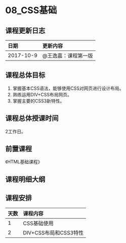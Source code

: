 # 08\_CSS基础

## 课程更新日志

| 日期 | 更新内容 |
| :--- | :--- |
| 2017-10-9 | @王逸嘉：课程第一版 |

## 课程总体目标

1. 掌握基本CSS语法，能够使用CSS对网页进行设计布局。
2. 熟练运用DIV+CSS布局网页。
3. 掌握主要的CSS3新特性。

## 课程总体授课时间

2工作日。

## 前置课程

《HTML基础课程》

## 课程明细大纲



## 课程安排

| 天数 | 课程内容 |
| :--- | :--- |
| 1 | CSS基础使用 |
| 2 | DIV+CSS布局和CSS3特性 |





